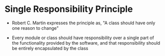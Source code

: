 # Single Responsibility Principle

- Robert C. Martin expresses the principle as, "A class should have only one reason to change"

- Every module or class should have responsibility over a single part of the functionality provided by the software, and that responsibility should be entirely encapsulated by the class